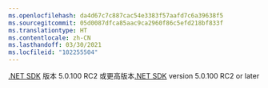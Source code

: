 ```yaml
---
ms.openlocfilehash: da4d67c7c887cac54e3383f57aafd7c6a39638f5
ms.sourcegitcommit: 05d0087dfca85aac9ca2960f86c5efd218bf833f
ms.translationtype: HT
ms.contentlocale: zh-CN
ms.lasthandoff: 03/30/2021
ms.locfileid: "102255504"
---
```

<span data-ttu-id="f105f-101">[.NET SDK](https://dotnet.microsoft.com/download) 版本 5.0.100 RC2 或更高版本</span><span class="sxs-lookup"><span data-stu-id="f105f-101">[.NET SDK](https://dotnet.microsoft.com/download) version 5.0.100 RC2 or later</span></span>
